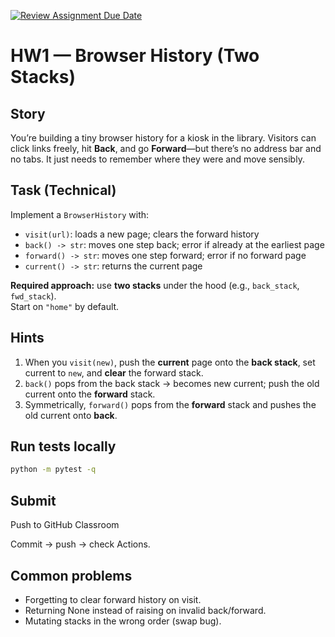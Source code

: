 [![Review Assignment Due Date](https://classroom.github.com/assets/deadline-readme-button-22041afd0340ce965d47ae6ef1cefeee28c7c493a6346c4f15d667ab976d596c.svg)](https://classroom.github.com/a/B9GOCrEG)
# HW1 — Browser History (Two Stacks)

## Story
You’re building a tiny browser history for a kiosk in the library. Visitors can click links freely, hit **Back**, and go **Forward**—but there’s no address bar and no tabs. It just needs to remember where they were and move sensibly.

## Task (Technical)
Implement a `BrowserHistory` with:
- `visit(url)`: loads a new page; clears the forward history
- `back() -> str`: moves one step back; error if already at the earliest page
- `forward() -> str`: moves one step forward; error if no forward page
- `current() -> str`: returns the current page

**Required approach:** use **two stacks** under the hood (e.g., `back_stack`, `fwd_stack`).  
Start on `"home"` by default.

## Hints
1) When you `visit(new)`, push the **current** page onto the **back stack**, set current to `new`, and **clear** the forward stack.  
2) `back()` pops from the back stack → becomes new current; push the old current onto the **forward** stack.  
3) Symmetrically, `forward()` pops from the **forward** stack and pushes the old current onto **back**.

## Run tests locally
```bash
python -m pytest -q
```
## Submit
Push to GitHub Classroom

Commit → push → check Actions.

## Common problems
- Forgetting to clear forward history on visit.
- Returning None instead of raising on invalid back/forward.
- Mutating stacks in the wrong order (swap bug).